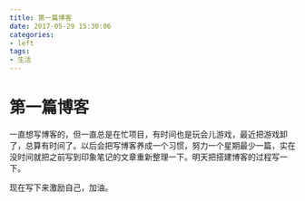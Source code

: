 ```yaml
---
title: 第一篇博客
date: 2017-05-29 15:30:06
categories:
- left
tags:
- 生活
---
```


# 第一篇博客
一直想写博客的，但一直总是在忙项目，有时间也是玩会儿游戏，最近把游戏卸了，总算有时间了。以后会把写博客养成一个习惯，努力一个星期最少一篇，实在没时间就把之前写到印象笔记的文章重新整理一下。明天把搭建博客的过程写一下。

现在写下来激励自己，加油。

